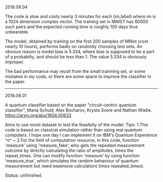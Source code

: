 2018.08.04

The code is slow and costs nearly 3 minutes for each (im,label) where im is a 1024 dimension complex vector. The training set in MNIST has 60000 such pairs and the expected running time is roughly 100 days thus unbearable. 

The model, obtained by training on the first 200 samples of MNist (cost nearly 10 hours), performs badly on randomly choosing test sets. An obvious reason is model.bias is 5.334, where bias is supposed to be a part of a probabilty, and should be less than 1. The value 5.334 is obviously improper.

The bad performance may reuslt from the small trainning set, or some mistakes in my code, or there are some space to improve the classifier in the paper. 

------------------------------------------------------------------------------
2018.08.01

A quantum classifier based on the paper 
"circuit-centric quantum classifier", Maria Schuld, Alex Bocharov, Krysta Svore and Nathan Wiebe. https://arxiv.org/abs/1804.00633

Aims to use mnist dataset to test the feasibiliy of the model.
Tips:
1.This code is based on classical simulation rather than using real quantum computers. I hope one day I can implement it on IBM's Quantum Experience ^o^ ~
2.For the limit of computation resource, in this code, function 'measure' using 'measure_fake', who gets the repeated measurement outcome by directly calculating the ratio of amplitutes, times the repeat_times. One can modify function 'measure' by using function 'measure_true', which simulates the random behaviour of quantum measurement but need expensive calculation( times repeated_times).    

Status: unfinished.
